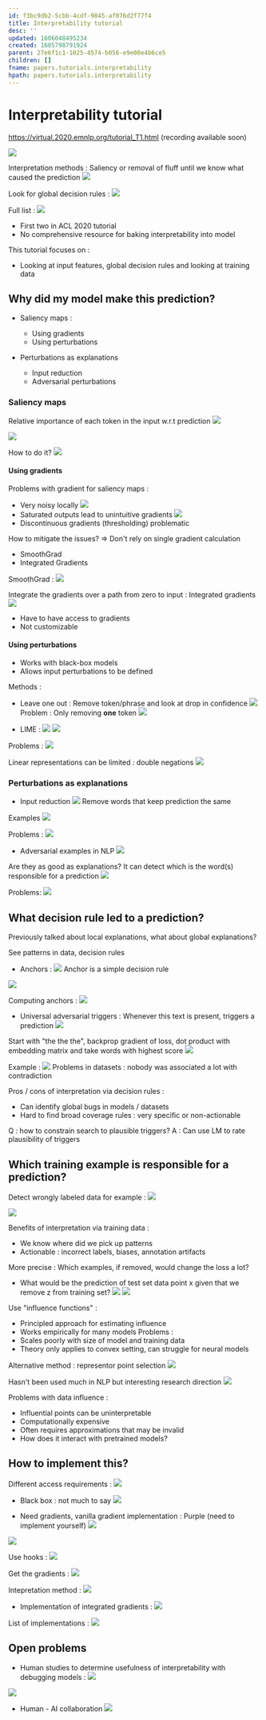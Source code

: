 ```yaml
---
id: f3bc9db2-5cbb-4cdf-9845-af076d2f77f4
title: Interpretability tutorial
desc: ''
updated: 1606048495234
created: 1605798791924
parent: 27e6f1c1-1025-4574-b056-e9e00e4b6ce5
children: []
fname: papers.tutorials.interpretability
hpath: papers.tutorials.interpretability
---
```

# Interpretability tutorial

<https://virtual.2020.emnlp.org/tutorial_T1.html>
(recording available soon)

![](/assets/images/2020-11-19-16-15-38.png)

Interpretation methods :
Saliency or removal of fluff until we know what caused the prediction
![](/assets/images/2020-11-19-16-19-59.png)

Look for global decision rules :
![](/assets/images/2020-11-19-16-20-44.png)

Full list :
![](/assets/images/2020-11-19-16-21-49.png)

- First two in ACL 2020 tutorial
- No comprehensive resource for baking interpretability into model

This tutorial focuses on :

- Looking at input features, global decision rules and looking at training data

## Why did my model make this prediction?

- Saliency maps :
  - Using gradients
  - Using perturbations

- Perturbations as explanations
  - Input reduction
  - Adversarial perturbations

### Saliency maps

Relative importance of each token in the input w.r.t prediction
![](/assets/images/2020-11-19-16-29-58.png)

![](/assets/images/2020-11-19-16-33-25.png)

How to do it?
![](/assets/images/2020-11-19-16-37-04.png)

#### Using gradients

Problems with gradient for saliency maps :

- Very noisy locally
  ![](/assets/images/2020-11-19-16-38-58.png)
- Saturated outputs lead to unintuitive gradients
  ![](/assets/images/2020-11-19-16-40-42.png)
- Discontinuous gradients (thresholding) problematic

How to mitigate the issues? => Don't rely on single gradient calculation

- SmoothGrad
- Integrated Gradients

SmoothGrad :
![](/assets/images/2020-11-19-16-48-33.png)

Integrate the gradients over a path from zero to input : Integrated gradients
![](/assets/images/2020-11-19-16-45-48.png)

- Have to have access to gradients
- Not customizable

#### Using perturbations

- Works with black-box models
- Allows input perturbations to be defined

Methods :

- Leave one out : Remove token/phrase and look at drop in confidence
  ![](/assets/images/2020-11-19-16-53-43.png)
  Problem : Only removing **one** token
  ![](/assets/images/2020-11-19-16-56-12.png)

- LIME :
  ![](/assets/images/2020-11-19-16-57-27.png)
  ![](/assets/images/2020-11-19-16-59-37.png)

Problems :
![](/assets/images/2020-11-19-17-02-53.png)

Linear representations can be limited : double negations
![](/assets/images/2020-11-19-17-05-25.png)

### Perturbations as explanations

- Input reduction
  ![](/assets/images/2020-11-19-17-21-57.png)
  Remove words that keep prediction the same

Examples
![](/assets/images/2020-11-19-17-23-28.png)

Problems :
![](/assets/images/2020-11-19-17-30-49.png)

- Adversarial examples in NLP
  ![](/assets/images/2020-11-19-17-31-52.png)

Are they as good as explanations?
It can detect which is the word(s) responsible for a prediction
![](/assets/images/2020-11-19-17-35-26.png)

Problems:
![](/assets/images/2020-11-19-17-37-03.png)

## What decision rule led to a prediction?

Previously talked about local explanations, what about global explanations?

See patterns in data, decision rules

- Anchors :
  ![](/assets/images/2020-11-19-17-45-21.png)
  Anchor is a simple decision rule

![](/assets/images/2020-11-19-17-47-41.png)

Computing anchors :
![](/assets/images/2020-11-19-17-50-19.png)

- Universal adversarial triggers :
  Whenever this text is present, triggers a prediction
  ![](/assets/images/2020-11-19-17-52-59.png)

Start with "the the the", backprop gradient of loss, dot product with embedding matrix and take words with highest score
![](/assets/images/2020-11-19-17-55-03.png)

Example :
![](/assets/images/2020-11-19-17-56-50.png)
Problems in datasets : nobody was associated a lot with contradiction

Pros / cons of interpretation via decision rules :

- Can identify global bugs in models / datasets
- Hard to find broad coverage rules : very specific or non-actionable

Q : how to constrain search to plausible triggers?
A : Can use LM to rate plausibility of triggers

## Which training example is responsible for a prediction?

Detect wrongly labeled data for example :
![](/assets/images/2020-11-19-18-35-05.png)

![](/assets/images/2020-11-19-18-35-57.png)

Benefits of interpretation via training data :

- We know where did we pick up patterns
- Actionable : incorrect labels, biases, annotation artifacts

More precise : Which examples, if removed, would change the loss a lot?

- What would be the prediction of test set data point x given that we remove z from training set?
  ![](/assets/images/2020-11-19-18-41-02.png)
  ![](/assets/images/2020-11-19-18-41-58.png)

Use "influence functions" :

- Principled approach for estimating influence
- Works empirically for many models
  Problems :
- Scales poorly with size of model and training data
- Theory only applies to convex setting, can struggle for neural models

Alternative method : representor point selection
![](/assets/images/2020-11-19-18-45-43.png)

Hasn't been used much in NLP but interesting research direction
![](/assets/images/2020-11-19-18-48-39.png)

Problems with data influence :

- Influential points can be uninterpretable
- Computationally expensive
- Often requires approximations that may be invalid
- How does it interact with pretrained models?

## How to implement this?

Different access requirements :
![](/assets/images/2020-11-19-19-05-35.png)

- Black box : not much to say
  ![](/assets/images/2020-11-19-19-06-25.png)

- Need gradients, vanilla gradient implementation :
  Purple (need to implement yourself)
  ![](/assets/images/2020-11-19-19-09-00.png)

![](/assets/images/2020-11-19-19-10-26.png)

Use hooks :
![](/assets/images/2020-11-19-19-12-53.png)

Get the gradients :
![](/assets/images/2020-11-19-19-13-25.png)

Intepretation method :
![](/assets/images/2020-11-19-19-16-27.png)

- Implementation of integrated gradients :
  ![](/assets/images/2020-11-19-19-18-49.png)

List of implementations :
![](/assets/images/2020-11-19-19-20-31.png)

## Open problems

- Human studies to determine usefulness of interpretability with debugging models :
  ![](/assets/images/2020-11-19-19-40-15.png)

![](/assets/images/2020-11-19-19-41-44.png)

- Human - AI collaboration
  ![](/assets/images/2020-11-19-19-48-51.png)

